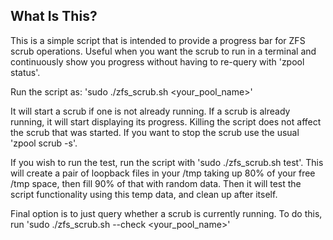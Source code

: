 ## What Is This?

This is a simple script that is intended to provide a progress bar for ZFS scrub operations. Useful when you want the scrub to run in a terminal and continuously show you progress without having to re-query with 'zpool status'.

Run the script as: 'sudo ./zfs_scrub.sh <your_pool_name>'

It will start a scrub if one is not already running. If a scrub is already running, it will start displaying its progress. Killing the script does not affect the scrub that was started. If you want to stop the scrub use the usual 'zpool scrub -s'. 

If you wish to run the test, run the script with 'sudo ./zfs_scrub.sh test'. This will create a pair of loopback files in your /tmp taking up 80% of your free /tmp space, then fill 90% of that with random data. Then it will test the script functionality using this temp data, and clean up after itself.

Final option is to just query whether a scrub is currently running. To do this, run 'sudo ./zfs_scrub.sh --check <your_pool_name>'
